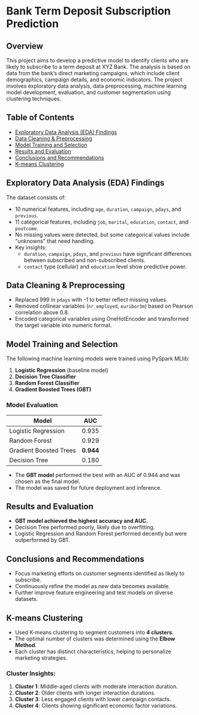 # Bank Term Deposit Subscription Prediction

## Overview
This project aims to develop a predictive model to identify clients who are likely to subscribe to a term deposit at XYZ Bank. The analysis is based on data from the bank’s direct marketing campaigns, which include client demographics, campaign details, and economic indicators. The project involves exploratory data analysis, data preprocessing, machine learning model development, evaluation, and customer segmentation using clustering techniques.

## Table of Contents
- [Exploratory Data Analysis (EDA) Findings](#exploratory-data-analysis-eda-findings)
- [Data Cleaning & Preprocessing](#data-cleaning-preprocessing)
- [Model Training and Selection](#model-training-and-selection)
- [Results and Evaluation](#results-and-evaluation)
- [Conclusions and Recommendations](#conclusions-and-recommendations)
- [K-means Clustering](#k-means-clustering)

## Exploratory Data Analysis (EDA) Findings
The dataset consists of:
- 10 numerical features, including `age`, `duration`, `campaign`, `pdays`, and `previous`.
- 11 categorical features, including `job`, `marital`, `education`, `contact`, and `poutcome`.
- No missing values were detected, but some categorical values include "unknowns" that need handling.
- Key insights:
  - `duration`, `campaign`, `pdays`, and `previous` have significant differences between subscribed and non-subscribed clients.
  - `contact` type (cellular) and `education` level show predictive power.

## Data Cleaning & Preprocessing
- Replaced 999 in `pdays` with -1 to better reflect missing values.
- Removed collinear variables (`nr_employed`, `euribor3m`) based on Pearson correlation above 0.8.
- Encoded categorical variables using OneHotEncoder and transformed the target variable into numeric format.

## Model Training and Selection
The following machine learning models were trained using PySpark MLlib:
1. **Logistic Regression** (baseline model)
2. **Decision Tree Classifier**
3. **Random Forest Classifier**
4. **Gradient Boosted Trees (GBT)**

### Model Evaluation
| Model | AUC |
|--------|------|
| Logistic Regression | 0.935 |
| Random Forest | 0.929 |
| Gradient Boosted Trees | **0.944** |
| Decision Tree | 0.180 |

- The **GBT model** performed the best with an AUC of 0.944 and was chosen as the final model.
- The model was saved for future deployment and inference.

## Results and Evaluation
- **GBT model achieved the highest accuracy and AUC.**
- Decision Tree performed poorly, likely due to overfitting.
- Logistic Regression and Random Forest performed decently but were outperformed by GBT.

## Conclusions and Recommendations
- Focus marketing efforts on customer segments identified as likely to subscribe.
- Continuously refine the model as new data becomes available.
- Further improve feature engineering and test models on diverse datasets.

## K-means Clustering
- Used K-means clustering to segment customers into **4 clusters**.
- The optimal number of clusters was determined using the **Elbow Method**.
- Each cluster has distinct characteristics, helping to personalize marketing strategies.

### Cluster Insights:
1. **Cluster 1**: Middle-aged clients with moderate interaction duration.
2. **Cluster 2**: Older clients with longer interaction durations.
3. **Cluster 3**: Less engaged clients with lower campaign contacts.
4. **Cluster 4**: Clients showing significant economic factor variations.

